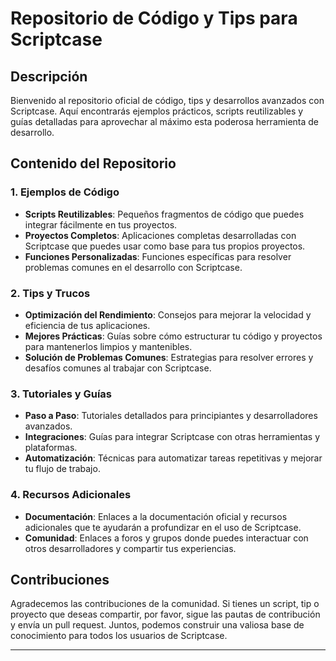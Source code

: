 # Repositorio de Código y Tips para Scriptcase

## Descripción

Bienvenido al repositorio oficial de código, tips y desarrollos avanzados con Scriptcase.  Aquí encontrarás ejemplos prácticos, scripts reutilizables y guías detalladas para aprovechar al máximo esta poderosa herramienta de desarrollo.

## Contenido del Repositorio

### 1. Ejemplos de Código
- **Scripts Reutilizables**: Pequeños fragmentos de código que puedes integrar fácilmente en tus proyectos.
- **Proyectos Completos**: Aplicaciones completas desarrolladas con Scriptcase que puedes usar como base para tus propios proyectos.
- **Funciones Personalizadas**: Funciones específicas para resolver problemas comunes en el desarrollo con Scriptcase.

### 2. Tips y Trucos
- **Optimización del Rendimiento**: Consejos para mejorar la velocidad y eficiencia de tus aplicaciones.
- **Mejores Prácticas**: Guías sobre cómo estructurar tu código y proyectos para mantenerlos limpios y mantenibles.
- **Solución de Problemas Comunes**: Estrategias para resolver errores y desafíos comunes al trabajar con Scriptcase.

### 3. Tutoriales y Guías
- **Paso a Paso**: Tutoriales detallados para principiantes y desarrolladores avanzados.
- **Integraciones**: Guías para integrar Scriptcase con otras herramientas y plataformas.
- **Automatización**: Técnicas para automatizar tareas repetitivas y mejorar tu flujo de trabajo.

### 4. Recursos Adicionales
- **Documentación**: Enlaces a la documentación oficial y recursos adicionales que te ayudarán a profundizar en el uso de Scriptcase.
- **Comunidad**: Enlaces a foros y grupos donde puedes interactuar con otros desarrolladores y compartir tus experiencias.

## Contribuciones
Agradecemos las contribuciones de la comunidad. Si tienes un script, tip o proyecto que deseas compartir, por favor, sigue las pautas de contribución y envía un pull request. Juntos, podemos construir una valiosa base de conocimiento para todos los usuarios de Scriptcase.

---
